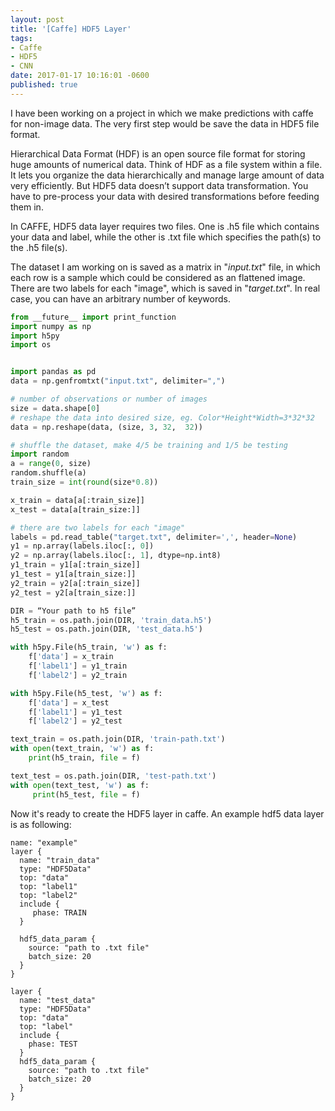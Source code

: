 ```yaml
---
layout: post
title: '[Caffe] HDF5 Layer'
tags:
- Caffe
- HDF5
- CNN
date: 2017-01-17 10:16:01 -0600
published: true
---
```



I have been working on a project in which we make predictions with caffe for non-image data. The very first step would be save the data in HDF5 file format.  
	
Hierarchical Data Format (HDF) is an open source file format for storing huge amounts of numerical data. Think of HDF as a file system within a file. It lets you organize the data hierarchically and manage large amount of data very efficiently. But HDF5 data doesn’t support data transformation. You have to pre-process your data with desired transformations before feeding them in.

In CAFFE, HDF5 data layer requires two files. One is .h5 file which contains your data and label, while the other is .txt file which specifies the path(s) to the .h5 file(s).

The dataset I am working on is saved as a matrix in  "_input.txt_" file, in which each row is a sample which could be considered as an flattened image. There are two labels for each "image", which is saved in "_target.txt_". In real case, you can have an arbitrary number of keywords.

```python
from __future__ import print_function
import numpy as np
import h5py
import os


import pandas as pd
data = np.genfromtxt("input.txt", delimiter=",")

# number of observations or number of images
size = data.shape[0]
# reshape the data into desired size, eg. Color*Height*Width=3*32*32
data = np.reshape(data, (size, 3, 32,  32))

# shuffle the dataset, make 4/5 be training and 1/5 be testing
import random
a = range(0, size)
random.shuffle(a)
train_size = int(round(size*0.8))

x_train = data[a[:train_size]]
x_test = data[a[train_size:]]

# there are two labels for each "image"
labels = pd.read_table("target.txt", delimiter=',', header=None)
y1 = np.array(labels.iloc[:, 0])
y2 = np.array(labels.iloc[:, 1], dtype=np.int8)
y1_train = y1[a[:train_size]]
y1_test = y1[a[train_size:]]
y2_train = y2[a[:train_size]]
y2_test = y2[a[train_size:]]

DIR = “Your path to h5 file”
h5_train = os.path.join(DIR, 'train_data.h5')
h5_test = os.path.join(DIR, 'test_data.h5')

with h5py.File(h5_train, 'w') as f:
    f['data'] = x_train
    f['label1'] = y1_train
    f['label2'] = y2_train

with h5py.File(h5_test, 'w') as f:
    f['data'] = x_test
    f['label1'] = y1_test
    f['label2'] = y2_test

text_train = os.path.join(DIR, 'train-path.txt')
with open(text_train, 'w') as f:
    print(h5_train, file = f)

text_test = os.path.join(DIR, 'test-path.txt')
with open(text_test, 'w') as f:
     print(h5_test, file = f)

```

Now it's ready to create the HDF5 layer in caffe. An example hdf5 data layer is as following:

```
name: "example"
layer {
  name: "train_data"
  type: "HDF5Data"
  top: "data"
  top: "label1"
  top: "label2"
  include {
     phase: TRAIN
  }
  
  hdf5_data_param {
    source: "path to .txt file"
    batch_size: 20
  }
}

layer {
  name: "test_data"
  type: "HDF5Data"
  top: "data"
  top: "label"
  include {
    phase: TEST
  }
  hdf5_data_param {
    source: "path to .txt file"  
    batch_size: 20
  }
}

```
